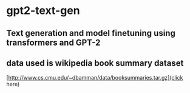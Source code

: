 # gpt2-text-gen

## Text generation and model finetuning using transformers and GPT-2

## data used is wikipedia book summary dataset
[http://www.cs.cmu.edu/~dbamman/data/booksummaries.tar.gz](click here)
